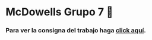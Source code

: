 # McDowells Grupo 7 🍔

### Para ver la consigna del trabajo haga [click aquí](https://drive.google.com/file/d/1HDCc_g1YN8g1rU67YWMN-Qq99R9XKzK1/view?usp=sharing).
